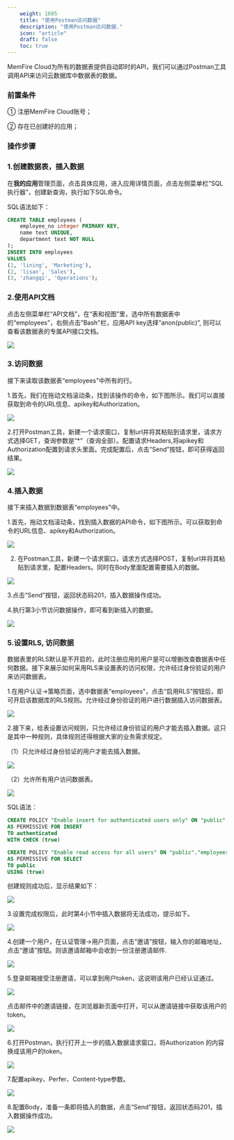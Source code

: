```yaml
---
    weight: 1605
    title: "使用Postman访问数据"
    description: "使用Postman访问数据."
    icon: "article"
    draft: false
    toc: true
---
```


MemFire Cloud为所有的数据表提供自动即时的API，我们可以通过Postman工具调用API来访问云数据库中数据表的数据。

### 前置条件

① 注册MemFire Cloud账号；

② 存在已创建好的应用；

### 操作步骤

### 1.创建数据表，插入数据

在**我的应用**管理页面，点击具体应用，进入应用详情页面，点击左侧菜单栏“SQL执行器”，创建新查询，执行如下SQL命令。

SQL语法如下：

```SQL
CREATE TABLE employees (
    employee_no integer PRIMARY KEY,
    name text UNIQUE,
    department text NOT NULL
);
INSERT INTO employees 
VALUES 
(1, 'lining', 'Marketing'),
(2, 'lisan', 'Sales'),
(3, 'zhangqi', 'Operations'); 
```

### 2.使用API文档

点击左侧菜单栏“API文档”，在“表和视图”里，选中所有数据表中的“employees”，右侧点击"Bash"栏，应用API key选择“anon(public)”, 则可以查看该数据表的专属API接口文档。

<img src="../../../img/postman-1.png">

### 3.访问数据

接下来读取该数据表“employees"中所有的行。

1.首先，我们在拖动文档滚动条，找到该操作的命令，如下图所示。我们可以直接获取到命令的URL信息、apikey和Authorization。

<img src="../../../img/postman-2.png">

2.打开Postman工具，新建一个请求窗口，复制url并将其粘贴到请求里，请求方式选择GET，查询参数是“*”（查询全部）。配置请求Headers,将apikey和Authorization配置到请求头里面。完成配置后，点击“Send”按钮，即可获得返回结果。

<img src="../../../img/postman-3.png">

### 4.插入数据

接下来插入数据到数据表“employees"中。

1.首先，拖动文档滚动条，找到插入数据的API命令，如下图所示。可以获取到命令的URL信息、apikey和Authorization。

<img src="../../../img/postman-4.png">

2. 在Postman工具，新建一个请求窗口，请求方式选择POST，复制url并将其粘贴到请求里，配置Headers。同时在Body里面配置需要插入的数据。

<img src="../../../img/postman-5.png">

3.点击“Send”按钮，返回状态码201，插入数据操作成功。

4.执行第3小节访问数据操作，即可看到新插入的数据。

<img src="../../../img/postman-6.png">

### 5.设置RLS, 访问数据

数据表里的RLS默认是不开启的，此时注册应用的用户是可以增删改查数据表中任何数据。接下来展示如何采用RLS来设置表的访问权限，允许经过身份验证的用户来访问数据表。

1.在用户认证->策略页面，选中数据表“employees"，点击“启用RLS”按钮后，即可开启该数据库的RLS规则。允许经过身份验证的用户进行数据插入访问数据表。

<img src="../../../img/postman-7.png">

2.接下来，给表设置访问规则，只允许经过身份验证的用户才能去插入数据。这只是其中一种规则，具体规则还得根据大家的业务需求规定。

（1）只允许经过身份验证的用户才能去插入数据。

<img src="../../../img/postman-8.png">

（2）允许所有用户访问数据表。

<img src="../../../img/postman-9.png">

SQL语法：

```SQL
CREATE POLICY "Enable insert for authenticated users only" ON "public"."employees"
AS PERMISSIVE FOR INSERT
TO authenticated
WITH CHECK (true)

CREATE POLICY "Enable read access for all users" ON "public"."employees"
AS PERMISSIVE FOR SELECT
TO public
USING (true)
```

创建规则成功后，显示结果如下：

<img src="../../../img/postman-10.png">

3.设置完成权限后，此时第4小节中插入数据将无法成功，提示如下。

<img src="../../../img/postman-11.png">

4.创建一个用户，在认证管理->用户页面，点击“邀请”按钮，输入你的邮箱地址，点击“邀请”按钮。则该邀请邮箱中会收到一份注册邀请邮件.

<img src="../../../img/postman-12.png">

5.登录邮箱接受注册邀请，可以拿到用户token，这说明该用户已经认证通过。

<img src="../../../img/postman-13.png">

点击邮件中的邀请链接，在浏览器新页面中打开，可以从邀请链接中获取该用户的token。

<img src="../../../img/postman-14.png">

6.打开Postman，执行打开上一步的插入数据请求窗口，将Authorization 的内容换成该用户的token。

<img src="../../../img/postman-15.png">

7.配置apikey、Perfer、Content-type参数。

<img src="../../../img/postman-16.png">

8.配置Body，准备一条即将插入的数据，点击“Send”按钮，返回状态码201，插入数据操作成功。

<img src="../../../img/postman-17.png">


